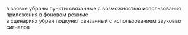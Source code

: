 в заявке убраны пункты связанные с возможностью использования приложения в фоновом режиме  
в сценариях убран подкункт связанный с использованием звуковых сигналов
